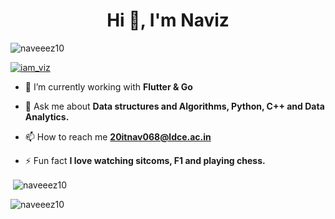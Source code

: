 <h1 align="center">Hi 👋, I'm Naviz</h1>

<p align="left"> <img src="https://komarev.com/ghpvc/?username=naveeez10&label=Profile%20views&color=0e75b6&style=flat" alt="naveeez10" /> </p>

<p align="left"> <a href="https://twitter.com/iam_viz" target="blank"><img src="https://img.shields.io/twitter/follow/iam_viz?logo=twitter&style=for-the-badge" alt="iam_viz" /></a> </p>

- 🌱 I’m currently working with **Flutter & Go**

- 💬 Ask me about **Data structures and Algorithms, Python, C++ and Data Analytics.**

- 📫 How to reach me **20itnav068@ldce.ac.in**

- ⚡ Fun fact **I love watching sitcoms, F1 and playing chess.**

<p>&nbsp;<img align="center" src="https://github-readme-stats.vercel.app/api?username=naveeez10&show_icons=true&locale=en" alt="naveeez10" /></p>

<p><img align="center" src="https://github-readme-streak-stats.herokuapp.com/?user=naveeez10&" alt="naveeez10" /></p>
